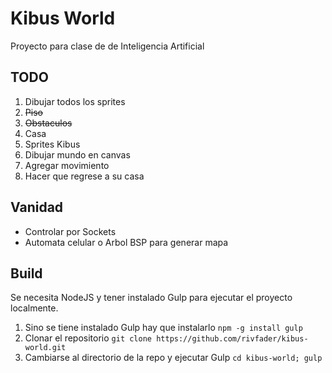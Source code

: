 Kibus World
===========

Proyecto para clase de de Inteligencia Artificial

TODO
----

1. Dibujar todos los sprites
  1. ~~Piso~~
  2. ~~Obstaculos~~
  3. Casa
  4. Sprites Kibus
2. Dibujar mundo en canvas
3. Agregar movimiento
4. Hacer que regrese a su casa

Vanidad
-------

* Controlar por Sockets
* Automata celular o Arbol BSP para generar mapa

Build
-----

Se necesita NodeJS y tener instalado Gulp para ejecutar el proyecto localmente.

1. Sino se tiene instalado Gulp hay que instalarlo
  `npm -g install gulp`
2. Clonar el repositorio
  `git clone https://github.com/rivfader/kibus-world.git`
3. Cambiarse al directorio de la repo y ejecutar Gulp
  `cd kibus-world; gulp`

